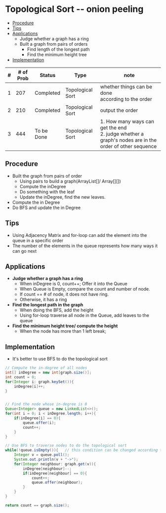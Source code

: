 # Topological Sort -- onion peeling
- [Procedure](#procedure)
- [Tips](#tips)
- [Applications](#applications)
  - Judge whether a graph has a ring
  - Built a graph from pairs of orders
    - Find length of the longest path
    - Find the minimum height tree
- [Implementation](#implementation)

| #   | # of Prob | Status    | Type             | note |
| --- | --------- | --------- | ---------------- | ---- |
| 1   | 207       | Completed | Topological Sort | whether things can be done<br>according to the order     |
| 2   | 210       | Completed | Topological Sort | output the order     |
| 3   | 444       | To be Done | Topological Sort | 1. How many ways can get the end<br> 2. judge whether a graph's nodes are in the order of other sequence     |
## <h2 id = "procedure">Procedure</h2>
- Built the graph from pairs of order
  - Using pairs to build a graph(ArrayList[]/ Array[][])
  - Compute the inDegree
  - Do something with the leaf
  - Update the inDegree, find the new leaves.
- Compute the in Degree
- Do BFS and update the in Degree
## <h2 id = "tips">Tips</h2>
- Using Adjacency Matrix and for-loop can add the element into the queue in a specific order
- The number of the elements in the queue represents how many ways it can go next
## <h2 id = "applications">Applications</h2>
- **Judge whether a graph has a ring**
  - When inDegree is 0, count++; Offer it into the Queue
  - When Queue is Empty, compare the count and number of node.
  - If count == # of node, it does not have ring.
  - Otherwise, it has a ring
- **Find the longest path in the graph**
  - When doing the BFS, add the height
  - Using for-loop traverse all node in the Queue, add leaves to the queue
- **Find the minimum height tree/ compute the height**
  - When the node has more than 1 left break;
## <h2 id = "implementation">Implementation</h2>
- It's better to use BFS to do the topological sort
``` Java
// Compute the in-degree of all nodes
int[] inDegree = new int[graph.size()];
int count = 0;
for(Integer i: graph.keySet()){
    inDegree[i]++;
}


// Find the node whose in-degree is 0
Queue<Integer> queue = new LinkedList<>();
for(int i = 0; i < inDegree.length; i++){
    if(inDegree[i] == 0){
        queue.offer(i);
        count++;
    }
}

// Use BFS to traverse nodes to do the topological sort
while(!queue.isEmpty()){   // this condition can be changed according to the problem
    Integer v = queue.poll();
    System.out.println(v + "->");
    for(Integer neighbour: graph.get(v)){
        inDegree[neighbour]--;
        if(inDegree[neighbour] == 0){
            count++;
            queue.offer(neighbour);
        }
    }
}

return count == graph.size();
```
